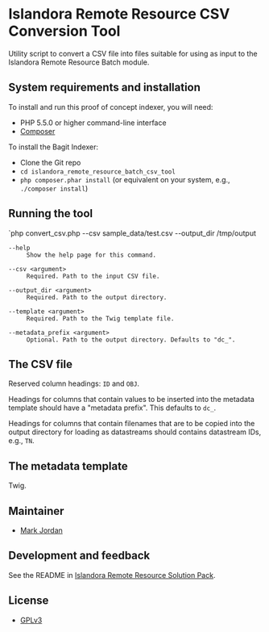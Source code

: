 # Islandora Remote Resource CSV Conversion Tool

Utility script to convert a CSV file into files suitable for using as input to the Islandora Remote Resource Batch module.

## System requirements and installation

To install and run this proof of concept indexer, you will need:

* PHP 5.5.0 or higher command-line interface
* [Composer](https://getcomposer.org)

To install the Bagit Indexer:

* Clone the Git repo
* `cd islandora_remote_resource_batch_csv_tool`
* `php composer.phar install` (or equivalent on your system, e.g., `./composer install`)

## Running the tool

`php convert_csv.php --csv sample_data/test.csv --output_dir /tmp/output

```
--help
     Show the help page for this command.

--csv <argument>
     Required. Path to the input CSV file.

--output_dir <argument>
     Required. Path to the output directory.

--template <argument>
     Required. Path to the Twig template file.

--metadata_prefix <argument>
     Optional. Path to the output directory. Defaults to "dc_".
```

## The CSV file

Reserved column headings: `ID` and `OBJ`.

Headings for columns that contain values to be inserted into the metadata template should have a "metadata prefix". This defaults to `dc_`.

Headings for columns that contain filenames that are to be copied into the output directory for loading as datastreams should contains datastream IDs, e.g., `TN`.

## The metadata template

Twig.

## Maintainer

* [Mark Jordan](https://github.com/mjordan)

## Development and feedback

See the README in [Islandora Remote Resource Solution Pack](https://github.com/mjordan/islandora_solution_pack_remote_resource).

## License

* [GPLv3](http://www.gnu.org/licenses/gpl-3.0.txt)
